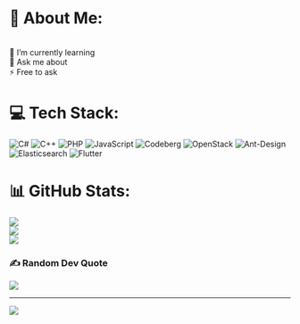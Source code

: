 # 💫 About Me:
 <br>🌱 I’m currently learning<br>💬 Ask me about<br>⚡ Free to ask


# 💻 Tech Stack:
![C#](https://img.shields.io/badge/c%23-%23239120.svg?style=plastic&logo=csharp&logoColor=white) ![C++](https://img.shields.io/badge/c++-%2300599C.svg?style=plastic&logo=c%2B%2B&logoColor=white) ![PHP](https://img.shields.io/badge/php-%23777BB4.svg?style=plastic&logo=php&logoColor=white) ![JavaScript](https://img.shields.io/badge/javascript-%23323330.svg?style=plastic&logo=javascript&logoColor=%23F7DF1E) ![Codeberg](https://img.shields.io/badge/Codeberg-2185D0?style=plastic&logo=Codeberg&logoColor=white) ![OpenStack](https://img.shields.io/badge/Openstack-%23f01742.svg?style=plastic&logo=openstack&logoColor=white) ![Ant-Design](https://img.shields.io/badge/-AntDesign-%230170FE?style=plastic&logo=ant-design&logoColor=white) ![Elasticsearch](https://img.shields.io/badge/elasticsearch-%230377CC.svg?style=plastic&logo=elasticsearch&logoColor=white) ![Flutter](https://img.shields.io/badge/Flutter-%2302569B.svg?style=plastic&logo=Flutter&logoColor=white)
# 📊 GitHub Stats:
![](https://github-readme-stats.vercel.app/api?username=aaron.in&theme=dark&hide_border=false&include_all_commits=false&count_private=false)<br/>
![](https://nirzak-streak-stats.vercel.app/?user=aaron.in&theme=dark&hide_border=false)<br/>
![](https://github-readme-stats.vercel.app/api/top-langs/?username=aaron.in&theme=dark&hide_border=false&include_all_commits=false&count_private=false&layout=compact)

### ✍️ Random Dev Quote
![](https://quotes-github-readme.vercel.app/api?type=horizontal&theme=radical)

---
[![](https://visitcount.itsvg.in/api?id=Aaron.in&icon=0&color=0)](https://visitcount.itsvg.in)

<!-- Proudly created with GPRM ( https://gprm.itsvg.in ) -->
